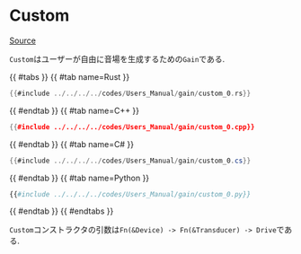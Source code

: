 # Custom
[Source](https://github.com/shinolab/autd3-rs/blob/v32.1.0/autd3/src/datagram/gain/custom.rs)

`Custom`はユーザーが自由に音場を生成するための`Gain`である.

{{ #tabs }}
{{ #tab name=Rust }}
```rust
{{#include ../../../../codes/Users_Manual/gain/custom_0.rs}}
```
{{ #endtab }}
{{ #tab name=C++ }}
```cpp
{{#include ../../../../codes/Users_Manual/gain/custom_0.cpp}}
```
{{ #endtab }}
{{ #tab name=C# }}
```cs
{{#include ../../../../codes/Users_Manual/gain/custom_0.cs}}
```
{{ #endtab }}
{{ #tab name=Python }}
```python
{{#include ../../../../codes/Users_Manual/gain/custom_0.py}}
```
{{ #endtab }}
{{ #endtabs }}

`Custom`コンストラクタの引数は`Fn(&Device) -> Fn(&Transducer) -> Drive`である.
